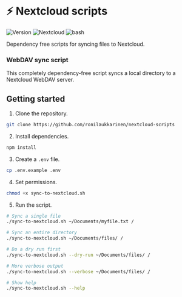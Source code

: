 # ⚡ Nextcloud scripts

 ![Version](https://img.shields.io/badge/version-1.0.0-blue?style=for-the-badge) ![Nextcloud](https://img.shields.io/badge/Nextcloud-%2300A2FF.svg?style=for-the-badge&logo=nextcloud&logoColor=white) ![bash](https://img.shields.io/badge/bash-%23121011.svg?style=for-the-badge&color=%23222222&logo=gnu-bash&logoColor=white)

Dependency free scripts for syncing files to Nextcloud.

### WebDAV sync script

This completely dependency-free script syncs a local directory to a Nextcloud WebDAV server.

## Getting started

1. Clone the repository.

```bash
git clone https://github.com/ronilaukkarinen/nextcloud-scripts
```

2. Install dependencies.

```bash
npm install
```

3. Create a `.env` file.

```bash
cp .env.example .env
```

4. Set permissions.

```bash
chmod +x sync-to-nextcloud.sh
```

5. Run the script.

```bash
# Sync a single file
./sync-to-nextcloud.sh ~/Documents/myfile.txt /

# Sync an entire directory
./sync-to-nextcloud.sh ~/Documents/files/ /

# Do a dry run first
./sync-to-nextcloud.sh --dry-run ~/Documents/files/ /

# More verbose output
./sync-to-nextcloud.sh --verbose ~/Documents/files/ /

# Show help
./sync-to-nextcloud.sh --help
```
